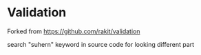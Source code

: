 # Validation
Forked from https://github.com/rakit/validation

search "suhern" keyword in source code for looking different part
